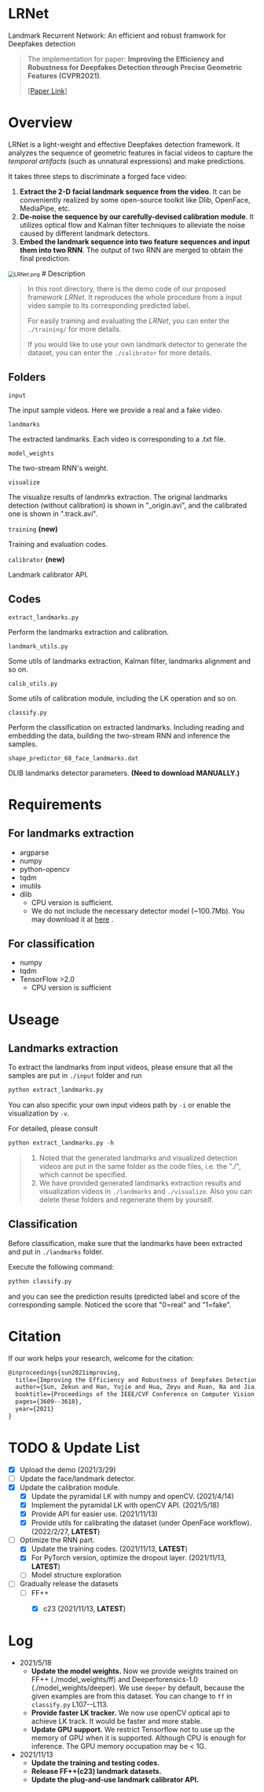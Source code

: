 # LRNet
Landmark Recurrent Network: An efficient and robust framwork for Deepfakes detection
> The implementation for paper: **Improving the Efficiency and Robustness for Deepfakes Detection through Precise Geometric Features (CVPR2021)**. 
> 
>[[Paper Link](https://arxiv.org/abs/2104.04480)]

# Overview
LRNet is a light-weight and effective Deepfakes detection framework. 
It analyzes the sequence of geometric features in facial videos 
to capture the *temporal artifacts* (such as unnatural expressions) and make predictions.

It takes three steps to discriminate a forged face video:

1. **Extract the 2-D facial landmark sequence from the video**. It can be conveniently realized by some open-source toolkit 
   like Dlib, OpenFace, MediaPipe, etc.
2. **De-noise the sequence by our carefully-devised calibration module**. It utilizes optical flow and Kalman filter
techniques to alleviate the noise caused by different landmark detectors.
3. **Embed the landmark sequence into two feature sequences and input them into two RNN**. The output of two RNN 
   are merged to obtain the final prediction.
   
<img src="https://s2.loli.net/2022/03/01/TFZO86nwbiry2xl.png" alt="LRNet.png" style="zoom:75%;"/>
# Description

> In this root directory, there is the demo code of our proposed framework *LRNet*. It reproduces the whole procedure from a input video sample to its corresponding predicted label. 
>
> For easily training and evaluating the *LRNet*, you can enter the `./training/` for more details.
>
> If you would like to use your own landmark detector to generate the dataset, you can enter the `./calibrator` for more details.

## Folders

`input`

The input sample videos. Here we provide a real and a fake video.

`landmarks`

The extracted landmarks. Each video is corresponding to a .txt file.

`model_weights`

The two-stream RNN's weight.

`visualize`

The visualize results of landmrks extraction. The original landmarks detection (without calibration) is shown in "_origin.avi", and the calibrated one is shown in ".track.avi".

`training` **(new)**

Training and evaluation codes.

`calibrator` **(new)**

Landmark calibrator API.

## Codes

`extract_landmarks.py`

Perform the landmarks extraction and calibration.

`landmark_utils.py`

Some utils of landmarks extraction, Kalman filter, landmarks alignment and so on.

`calib_utils.py`

Some utils of calibration module, including the LK operation and so on.

`classify.py`

Perform the classification on extracted landmarks. Including reading and embedding the data, building the two-stream RNN and inference the samples.

`shape_predictor_68_face_landmarks.dat`

DLIB landmarks detector parameters. **(Need to download MANUALLY.)**

# Requirements

## For landmarks extraction

- argparse
- numpy
- python-opencv
- tqdm
- imutils
- dlib
    - CPU version is sufficient.
    - We do not include the necessary detector model (~100.7Mb). You may download it at [here](http://dlib.net/files/shape_predictor_68_face_landmarks.dat.bz2) .


## For classification

- numpy
- tqdm
- TensorFlow >2.0
    - CPU version is sufficient



# Useage

## Landmarks extraction

To extract the landmarks from input videos, please ensure that all the samples are put in `./input` folder and run

```python
python extract_landmarks.py
```

You can also specific your own input videos path by `-i` or enable the visualization by `-v`.

For detailed, please consult

```python
python extract_landmarks.py -h
```

> 1. Noted that the generated landmarks and visualized detection videos are put in the same folder as the code files, i.e. the "./", which cannot be specified. 
> 2. We have provided generated landmarks extraction results and visualization videos in `./landmarks` and `./visualize`. Also you can delete these folders and regenerate them by yourself.

## Classification

Before classification, make sure that the landmarks have been extracted and put in `./landmarks` folder.

Execute the following command:

```python
python classify.py
```

and you can see the prediction results (predicted label and score of the corresponding sample. Noticed the score that "0=real" and "1=fake".

# Citation

If our work helps your research, welcome for the citation:

```latex
@inproceedings{sun2021improving,
  title={Improving the Efficiency and Robustness of Deepfakes Detection through Precise Geometric Features},
  author={Sun, Zekun and Han, Yujie and Hua, Zeyu and Ruan, Na and Jia, Weijia},
  booktitle={Proceedings of the IEEE/CVF Conference on Computer Vision and Pattern Recognition (CVPR)},
  pages={3609--3618},
  year={2021}
}
```

# TODO & Update List

- [x] Upload the demo (2021/3/29)
- [ ] Update the face/landmark detector.
- [x] Update the calibration module. 
  - [x] Update the pyramidal LK with numpy and openCV. (2021/4/14)
  - [x] Implement the pyramidal LK with openCV API. (2021/5/18)
  - [x] Provide API for easier use. (2021/11/13)
  - [x] Provide utils for calibrating the dataset (under OpenFace workflow). (2022/2/27, **LATEST**)
- [ ] Optimize the RNN part.
  - [x] Update the training codes. (2021/11/13, **LATEST**)
  - [x] For PyTorch version, optimize the dropout layer. (2021/11/13, **LATEST**)
  - [ ] Model structure exploration
- [ ] Gradually release the datasets
  - [ ] FF++
    - [x] c23 (2021/11/13, **LATEST**)



# Log
- 2021/5/18
  - **Update the model weights.** Now we provide weights trained on FF++ (./model_weights/ff) 
    and Deeperforensics-1.0 (./model_weights/deeper). We use `deeper` by default, 
    because the given examples are from this dataset. You can change to `ff` in `classify.py` 
    L107--L113.
  - **Provide faster LK tracker.** We now use openCV optical api to achieve LK track. It would be faster and more stable.
  - **Update GPU support.** We restrict Tensorflow not to use up the memory of GPU when it is supported. Although CPU is enough for inference. The GPU memory occupation may be < 1G.
- 2021/11/13
  - **Update the training and testing codes.**
  - **Release FF++(c23) landmark datasets.**
  - **Update the plug-and-use landmark calibrator API.**







